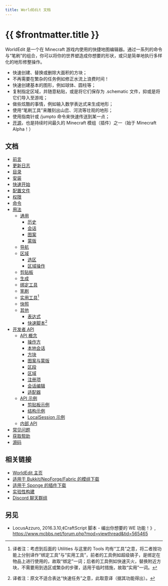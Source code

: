 ```yaml
---
title: WorldEdit 文档
---
```


# {{ $frontmatter.title }}

WorldEdit 是一个在 Minecraft 游戏内使用的快捷地图编辑器。通过一系列的命令与“笔刷”的组合，你可以将你的世界塑造成你想要的形状，或只是简单地执行多样化的地形修整操作。


* 快速创建、替换或删除大面积的方块；
* 不再需要在繁杂的任务例如修正水流上浪费时间！
* 快速创建基本的图形，例如球体、圆柱等；
* 复制指定区域，并随意粘贴，或是将它们保存为 .schematic 文件，抑或是将它们导入至游戏；
* 做些炫酷的事情，例如输入数学表达式来生成地形；
* 使用“笔刷工具”来雕刻出山峦、河流等壮观的地形；
* 使用指南针或 /jumpto 命令来快速传送到某一点；
* [开源](https://www.github.com/EngineHub/WorldEdit)，也是持续时间最久的 Minecraft 模组（插件）之一（始于 Minecraft Alpha！）

## 文档

* [前言](README.md)
* [更新日志](changelogs.md)
* [目录](table-of-contents.md)
* [安装](installtion.md)
* [快速开始](quick-start.md)
* [配置文件](configuration.md)
* [权限](permissions.md)
* [命令](commands.md)
* [用法](usage.main.md)
  * [通用](usage.general.main.md)
    * [历史](usage.general.history.md)
    * [会话](usage.general.sessions.md)
    * [图案](usage.general.patterns.md)
    * [蒙版](usage.general.masks.md)
  * [导航](usage.navigation.md)
  * [区域](usage.regions.main.md)
    * [选区](usage.regions.selection.md)
    * [区域操作](usage.regions.region-operations.md)
  * [剪贴板](usage.clipboard.md)
  * [生成](usage.generation.md)
  * [绑定工具](usage.tools.md)
  * [笔刷](usage.brushes.md)
  * [实用工具](usage.utilities.md)[^1]
  * [快照](usage.snapshots.md)
  * [其他](usage.other.main.md)
    * [表达式](usage.other.expression-syntax.md)
    * [快速脚本](usage.other.craftscripts.md)[^2]
* [开发者 API](developer-api.main.md)
  * [API 概念](developer-api.api-concepts.main.md)
    * [操作方](developer-api.api-concepts.actors.md)
    * [本地会话](developer-api.api-concepts.local-sessions.md)
    * [方块](developer-api.api-concepts.blocks.md)
    * [图案与蒙版](developer-api.api-concepts.patterns-and-masks.md)
    * [区段](developer-api.api-concepts.extents.md)
    * [区域](developer-api.api-concepts.regions.md)
    * [注册项](developer-api.api-concepts.registries.md)
    * [会话编辑](developer-api.api-concepts.edit-sessions.md)
    * [适配器](developer-api.api-concepts.adapters.md)
  * [API 示例](developer-api.api-examples.main.md)
    * [剪贴板示例](developer-api.api-examples.clipboard-examples.md)
    * [结构示例](developer-api.api-examples.schematic-examples.md)
    * [LocalSession 示例](developer-api.api-examples.localsession-examples.md)
  * [内部 API](developer-api.internal-apis.md)
* [常见问题](common-questions.md)
* [获取帮助](getting-help.md)
* [源码](source-code.md)


## 相关链接

* [WorldEdit 主页](https://www.enginehub.org/worldedit)
* [适用于 Bukkit/NeoForge/Fabric 的模组下载](https://modrinth.com/plugin/worldedit/versions)
* [适用于 Sponge 的插件下载](https://ore.spongepowered.org/EngineHub/WorldEdit)
* [实验性构建](https://builds.enginehub.org/job/worldedit?branch=master)
* [Discord 聊天群组](https://discord.gg/enginehub/)

## 另见

* LocusAzzuro, 2016.3.10,《CraftScript 脚本 - 编出你想要的 WE 功能！》, https://www.mcbbs.net/forum.php?mod=viewthread&tid=565465

[^1]: 译者注：考虑到后面的 Utilities 与这里的 Tools 均有“工具”之意，将二者按功能上分别译作“绑定工具”与“实用工具”，前者的工具例如超级镐子，是绑定在物品上进行使用的，故取“绑定”一词；后者的工具例如快速灭火，替换附近方块，不需要用到选区或繁杂的步骤，适用于临时措施，故取“实用”一词。

[^2]: 译者注：原文不适合表达“快速任务”之意，此取意译（据其功能得出）。



